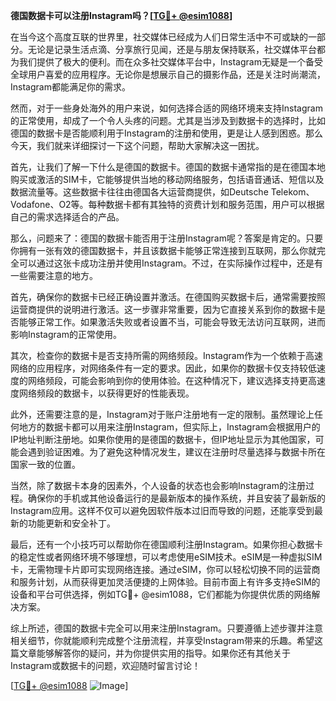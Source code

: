 **德国数据卡可以注册Instagram吗？[[TG💪+ @esim1088](https://t.me/s/esim1088)]**

在当今这个高度互联的世界里，社交媒体已经成为人们日常生活中不可或缺的一部分。无论是记录生活点滴、分享旅行见闻，还是与朋友保持联系，社交媒体平台都为我们提供了极大的便利。而在众多社交媒体平台中，Instagram无疑是一个备受全球用户喜爱的应用程序。无论你是想展示自己的摄影作品，还是关注时尚潮流，Instagram都能满足你的需求。

然而，对于一些身处海外的用户来说，如何选择合适的网络环境来支持Instagram的正常使用，却成了一个令人头疼的问题。尤其是当涉及到数据卡的选择时，比如德国的数据卡是否能顺利用于Instagram的注册和使用，更是让人感到困惑。那么今天，我们就来详细探讨一下这个问题，帮助大家解决这一困扰。

首先，让我们了解一下什么是德国的数据卡。德国的数据卡通常指的是在德国本地购买或激活的SIM卡，它能够提供当地的移动网络服务，包括语音通话、短信以及数据流量等。这些数据卡往往由德国各大运营商提供，如Deutsche Telekom、Vodafone、O2等。每种数据卡都有其独特的资费计划和服务范围，用户可以根据自己的需求选择适合的产品。

那么，问题来了：德国的数据卡能否用于注册Instagram呢？答案是肯定的。只要你拥有一张有效的德国数据卡，并且该数据卡能够正常连接到互联网，那么你就完全可以通过这张卡成功注册并使用Instagram。不过，在实际操作过程中，还是有一些需要注意的地方。

首先，确保你的数据卡已经正确设置并激活。在德国购买数据卡后，通常需要按照运营商提供的说明进行激活。这一步骤非常重要，因为它直接关系到你的数据卡是否能够正常工作。如果激活失败或者设置不当，可能会导致无法访问互联网，进而影响Instagram的正常使用。

其次，检查你的数据卡是否支持所需的网络频段。Instagram作为一个依赖于高速网络的应用程序，对网络条件有一定的要求。因此，如果你的数据卡仅支持较低速度的网络频段，可能会影响到你的使用体验。在这种情况下，建议选择支持更高速度网络频段的数据卡，以获得更好的性能表现。

此外，还需要注意的是，Instagram对于账户注册地有一定的限制。虽然理论上任何地方的数据卡都可以用来注册Instagram，但实际上，Instagram会根据用户的IP地址判断注册地。如果你使用的是德国的数据卡，但IP地址显示为其他国家，可能会遇到验证困难。为了避免这种情况发生，建议在注册时尽量选择与数据卡所在国家一致的位置。

当然，除了数据卡本身的因素外，个人设备的状态也会影响Instagram的注册过程。确保你的手机或其他设备运行的是最新版本的操作系统，并且安装了最新版的Instagram应用。这样不仅可以避免因软件版本过旧而导致的问题，还能享受到最新的功能更新和安全补丁。

最后，还有一个小技巧可以帮助你在德国顺利注册Instagram。如果你担心数据卡的稳定性或者网络环境不够理想，可以考虑使用eSIM技术。eSIM是一种虚拟SIM卡，无需物理卡片即可实现网络连接。通过eSIM，你可以轻松切换不同的运营商和服务计划，从而获得更加灵活便捷的上网体验。目前市面上有许多支持eSIM的设备和平台可供选择，例如TG💪+ @esim1088，它们都能为你提供优质的网络解决方案。

综上所述，德国的数据卡完全可以用来注册Instagram。只要遵循上述步骤并注意相关细节，你就能顺利完成整个注册流程，并享受Instagram带来的乐趣。希望这篇文章能够解答你的疑问，并为你提供实用的指导。如果你还有其他关于Instagram或数据卡的问题，欢迎随时留言讨论！

[[TG💪+ @esim1088](https://t.me/s/esim1088) ![Image](https://i.postimg.cc/4NQfJmqS/Snipaste-2025-05-13-00-14-12.png)]